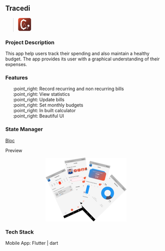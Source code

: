 ## Tracedi   

> <img src="./assets/icon/icon.png" width="40" height="40"/>

### Project Description
This app help users track their spending and also maintain a healthy budget. The app provides its
user with a graphical understanding of their expenses.

### Features
<ul style="list-style-type: none;">
    <li>:point_right: Record recurring and non recurring bills</li>
    <li>:point_right: View statistics</li>
    <li>:point_right: Update bills</li>
    <li>:point_right: Set monthly budgets</li>
    <li>:point_right: In built calculator</li>
    <li>:point_right: Beautiful UI</li>
</ul>

### State Manager
<a href="https://pub.dev/packages/flutter_bloc">Bloc</a>

Preview


<img src="./snapshots/snap.png" style="display: block; margin-left: auto; margin-right:auto; width: 50%"/>

### Tech Stack
Mobile App: Flutter | dart
